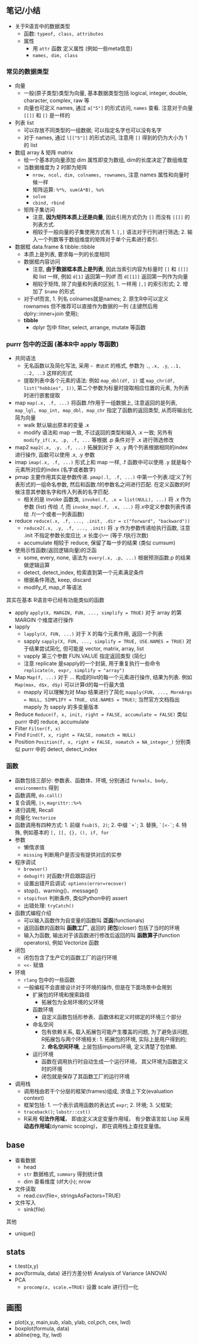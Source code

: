 ## 笔记/小结

- 关于R语言中的数据类型
    - 函数: `typeof, class, attributes`
    - 属性
        - 用 `attr` 函数 定义属性 (例如一些meta信息)
        - `names, dim, class`

### 常见的数据类型

- 向量
    - 一般(原子类型)类型为向量, 基本数据类型包括 logical, integer, double, character, complex, raw 等
    - 向量也可定义 names, 通过 `a["5"]` 的形式访问, `names` 查看. 注意对于向量 `[[]]` 和 `[]` 是一样的
- 列表 list
    - 可以存放不同类型的一组数据; 可以指定名字也可以没有名字
    - 对于 names, 通过 `l[["5"]]` 的形式访问, 注意用 `[]` 得到的仍为大小为 1 的 list
- 数组 array & 矩阵 matrix
    - 给一个基本的向量添加 dim 属性即变为数组, dim的长度决定了数组维度
    - 当数据维度为 2 时即为矩阵
        - `nrow, ncol, dim, colnames, rownames`, 注意 names 属性和向量时候一样
        - 矩阵运算: `%*%, sum(A*B), %o%`
        - `solve`
        - `cbind, rbind`
    - 矩阵子集访问
        - 注意, **因为矩阵本质上还是向量**, 因此引用方式仍为 `[]` 而没有 `[[]]` 的列表方式.
        - 相较于一般向量的子集使用方式有 1. `[,]` 语法对于行列进行筛选; 2. 输入一个列数等于数组维度的矩阵对于单个元素进行索引.
- 数据框 data.frame & tibble::tibble
    - 本质上是列表, 要求每一列的长度相同
    - 数据框内容访问
        - 注意, **由于数据框本质上是列表**, 因此当索引内容为标量时 `[]` 和 `[[]]` 和 list 一样, 例如 `d[1]` 返回第一列df 而 `d[[1]]` 返回第一列作为向量
        - 相较于矩阵, 除了向量和列表的区别, 1. 一样用 `[,]` 的索引形式; 2. 增加了 `$name` 的形式
    - 对于df而言, 1. 列名 colnames就是names; 2. 原生R中可以定义 rownames 但不推荐可以直接作为数据的一列 (主键然后用 dplry::inner+join 使用);
    - **tibble**
        - dplyr 包中 filter, select, arrange, mutate 等函数

### purrr 包中的泛函 (基本R中 apply 等函数)

- 共同语法
    - 无名函数以及简化写法, 采用 `~ 表达式` 的格式, 参数为 `.`, `.x, .y`, `..1, ..2, ..3` 这样的形式
    - 提取列表中各个元素的语法: 例如 `map_dbl(df, 1)` 或 `map_chr(df, list("hobbies", 1))`, 第二个参数为标量时提取相应位置的元素, 为列表时进行嵌套提取
- map `map(.x, .f, ...)` 将函数.f作用于一组数据上, 注意返回的是列表, `map_lgl, map_int, map_dbl, map_chr` 指定了函数的返回类型, 从而将输出化简为向量
    - walk 默认输出原本的变量 .x
    - modify 语法和 map 一致, 不过返回的类型和输入 .x 一致; 另外有 `modify_if(.x, .p, .f, ...` 等根据 .p 条件对于 .x 进行筛选修改
- map2 `map2(.x, .y, .f, ...)` 拓展到对于 .x, .y 两个列表根据相同的index进行操作, 函数可以使用 .x, .y 参数
- imap `imap(.x, .f, ...)` 形式上和 map 一样, .f 函数中可以使用 .y 就是每个元素所对应的index (名字或者数字)
- pmap 主要作用其实是参数传递. `pmap(.l, .f, ...)` 中第一个列表.l定义了列表形式的一组命名参数, 然后和函数.f的参数名之间进行匹配. 在定义函数的时候注意其参数名字和传入列表的名字匹配.
    - 相关的是 invoke 函数类, `invoke(.f, .x = list(NULL), ...)` 将 .x 作为参数 (list) 传给 .f, 而 `invoke_map(.f, .x, ...)` 将.x中定义参数列表传递给 .f(一个或者一列表函数)
- reduce `reduce(.x, .f, ..., .init, .dir = c("forward", "backward"))`
    - `reduce2(.x, .y, .f, ..., .init)` 将 .y 作为参数传递给执行函数, 注意 .init 不指定参数长度应比 .x 长度小一 (等于.f执行次数)
    - accumulate 相较于 reduce, 保留了每一步的结果 (类似 cumsum)
- 使用示性函数(返回逻辑向量)的泛函
    - some, every, none, 语法为 `every(.x, .p, ...)` 根据预测函数.p 的结果做逻辑运算
    - detect, detect_index, 检索直到第一个元素满足条件
    - 根据条件筛选, keep, discard
    - modify_if, map_if 等语法

其实在基本 R语言中已经有功能类似的函数

- apply `apply(X, MARGIN, FUN, ..., simplify = TRUE)` 对于 array 的第 MARGIN 个维度进行操作
- lapply
    - `lapply(X, FUN, ...)` 对于 X 的每个元素作用, 返回一个列表
    - sapply `sapply(X, FUN, ..., simplify = TRUE, USE.NAMES = TRUE)` 对于结果尝试简化, 但可能是 vector, matrix, array, list
    - vapply 第三个参数 FUN.VALUE 指定返回类型 (简化)
    - 注意 replicate 是sapply的一个封装, 用于重复执行一些命令 `replicate(n, expr, simplify = "array")`
- Map `Map(f, ...)` 对于 ... 构成的list的每一个元素进行操作, 结果为列表. 例如 `Map(max, d$x, d$y)` 可以计算d的每一行最大值
    - mapply 可以理解为对 Map 结果进行了简化 `mapply(FUN, ..., MoreArgs = NULL, SIMPLIFY = TRUE, USE.NAMES = TRUE)`; 当然官方文档指出 mapply 为 sapply 的多变量版本
- Reduce `Reduce(f, x, init, right = FALSE, accumulate = FALSE)` 类似 purrr 中的 reduce, accumulate
- Filter `Filter(f, x)`
- Find `Find(f, x, right = FALSE, nomatch = NULL)`
- Position `Position(f, x, right = FALSE, nomatch = NA_integer_)` 分别类似 purrr 中的 detect, detect_index

### 函数

- 函数包括三部分: 参数表、函数体、环境, 分别通过 `formals, body, environments` 得到
- 函数调用, `do.call()`
- 复合调用, `|>`, `magrittr::%>%`
- 递归调用, Recall
- 向量化 `Vectorize`
- 函数调用有四种方式: 1. 前缀 `fsub(5, 2)`; 2. 中缀 `` `+` ``; 3. 替换, `` `[<-` ``; 4. 特殊, 例如基本的 `[, [[, {}, (), if, for`
- 参数
    - 懒惰求值
    - `missing` 判断用户是否没有提供对应的实参
- 程序调试
    - `browser()`
    - `debug(f)` 对函数`f`开启跟踪运行
    - 设置出错开启调试: `options(error=recover)`
    - stop()、warning()、message()
    - `stopifnot` 判断条件, 类似Python中的 assert
    - 出错处理: `tryCatch()`
- 函数式编程介绍
    - 可以输入函数作为自变量的函数叫 **泛函**(functionals)
    - 返回函数的函数叫 **函数工厂**, 返回的 **闭包**(closer) 包括了当时的环境
    - 输入为函数, 输出对于该函数进行修改后返回的叫 **函数算子**(function operators), 例如 Vectorize 函数
- 闭包
    - 闭包包含了生产它的函数工厂的运行环境
    - `<<-` 赋值
- 环境
    - `rlang` 包中的一些函数
    - 一般编程不会直接设计对于环境的操作, 但是在下面场景中会用到
        - 扩展包的环境和搜索路径
            - 拓展包为全局环境的父环境
        - 函数环境
            - 自定义函数包括形参表、函数体和定义时绑定的环境三个部分
        - 命名空间
            - 包有依赖关系, 载入拓展包可能产生覆盖的问题, 为了避免该问题, R拓展包与两个环境相关: 1. 拓展包的环境, 实际上是用户得到的; 2. **命名空间环境**, 上层包括imports环境, 定义清楚了包依赖.
        - 运行环境
            - 函数在调用执行时自动生成一个运行环境， 其父环境为函数定义时的环境
            - 闭包就是保存了其函数工厂的运行环境
- 调用栈
    - 调用栈由若干个分层的框架(frames)组成, 求值上下文(evaluation context)
    - 框架包括: 1. 一个表示调用函数的表达式 `expr`; 2. 环境; 3. 父框架;
    - `traceback()`; `lobstr::cst()`
    - R采用 **句法作用域**， 即由定义决定变量作用域， 有少数语言如 Lisp 采用 **动态作用域**(dynamic scoping)， 即在调用栈上查找变量值。

## base

- 查看数据
    - head
    - `str` 数据格式, `summary` 得到统计值
    - dim 查看维度 (df大小); nrow
- 文件读取
    - read.csv(file=, stringsAsFactors=TRUE)
- 文件写入
    - sink(file)

其他

- unique()

## stats

- t.test(x,y)
- aov(formula, data) 进行方差分析 Analysis of Variance (ANOVA)
- PCA
    - `procomp(x, scale.=TRUE)` 设置 scale 进行归一化

## 画图

- plot(x,y, main,sub, xlab, ylab, col,pch, cex, lwd)
- boxplot(formula, data)
- abline(reg, lty, lwd)
